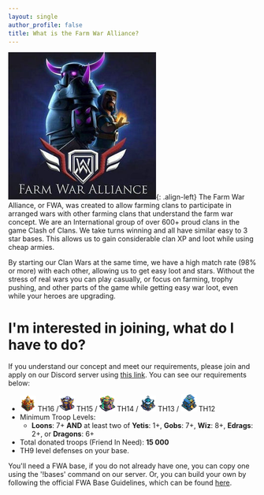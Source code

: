 ```yaml
---
layout: single
author_profile: false
title: What is the Farm War Alliance?
---
```

![image-left](/assets/images/fwa-pekka.jpg){: .align-left}
The Farm War Alliance, or FWA, was created to allow farming clans to participate in arranged wars with other farming clans that understand the farm war concept. We are an International group of over 600+ proud clans in the game Clash of Clans. We take turns winning and all have similar easy to 3 star bases. This allows us to gain considerable clan XP and loot while using cheap armies.

By starting our Clan Wars at the same time, we have a high match rate (98% or more) with each other, allowing us to get easy loot and stars. Without the stress of real wars you can play casually, or focus on farming, trophy pushing, and other parts of the game while getting easy war loot, even while your heroes are upgrading.

# I'm interested in joining, what do I have to do?
If you understand our concept and meet our requirements, please join and apply on our Discord server using [this link](/discord]). You can see our requirements below:
- ![icon](/assets/images/emoji/TH16.png) TH16 /![icon](/assets/images/emoji/TH15.png) TH15 / ![icon](/assets/images/emoji/TH14.png) TH14 / ![icon](/assets/images/emoji/TH13.png) TH13 / ![icon](/assets/images/emoji/TH12.png) TH12<br>
- Minimum Troop Levels:
  - **Loons**: 7+ **AND** at least two of **Yetis**: 1+, **Gobs**: 7+, **Wiz**: 8+, **Edrags**: 2+, or **Dragons**: 6+<br>
- Total donated troops (Friend In Need): **15 000**<br>
- TH9 level defenses on your base.

You'll need a FWA base, if you do not already have one, you can copy one using the '!bases' command on our server. Or, you can build your own by following the official FWA Base Guidelines, which can be found [here](https://docs.google.com/presentation/d/1rZSWi9ccd4Mw6Ab3FHh9AWpwBEiAG2VR1Db0Ey1ZqZ8/htmlpresent).